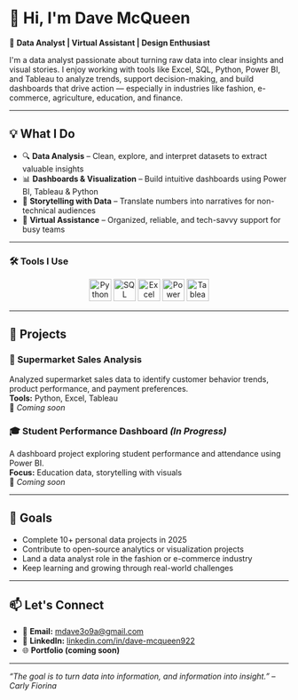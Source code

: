 # 👋 Hi, I'm Dave McQueen

🎯 **Data Analyst | Virtual Assistant | Design Enthusiast**

I'm a data analyst passionate about turning raw data into clear insights and visual stories. I enjoy working with tools like Excel, SQL, Python, Power BI, and Tableau to analyze trends, support decision-making, and build dashboards that drive action — especially in industries like fashion, e-commerce, agriculture, education, and finance.

---

## 💡 What I Do

- 🔍 **Data Analysis** – Clean, explore, and interpret datasets to extract valuable insights  
- 📊 **Dashboards & Visualization** – Build intuitive dashboards using Power BI, Tableau & Python  
- 🧠 **Storytelling with Data** – Translate numbers into narratives for non-technical audiences  
- 📁 **Virtual Assistance** – Organized, reliable, and tech-savvy support for busy teams

---

### 🛠 Tools I Use  
<p align="center">
  <img src="https://cdn.jsdelivr.net/gh/devicons/devicon/icons/python/python-original.svg" alt="Python" width="40" height="40"/>
  <img src="https://cdn.jsdelivr.net/gh/devicons/devicon/icons/mysql/mysql-original.svg" alt="SQL" width="40" height="40"/>
  <img src="https://img.icons8.com/color/48/000000/microsoft-excel-2019.png" alt="Excel" width="40" height="40"/>
  <img src="https://img.icons8.com/color/48/power-bi.png" alt="Power BI" width="40" height="40"/>
  <img src="https://img.icons8.com/color/48/tableau-software.png" alt="Tableau" width="40" height="40"/>
</p>


---

## 📂 Projects

### 🛒 Supermarket Sales Analysis  
Analyzed supermarket sales data to identify customer behavior trends, product performance, and payment preferences.  
**Tools:** Python, Excel, Tableau  
🔗 *Coming soon*

### 🎓 Student Performance Dashboard *(In Progress)*  
A dashboard project exploring student performance and attendance using Power BI.  
**Focus:** Education data, storytelling with visuals  
🔗 *Coming soon*

---

## 🚀 Goals

- Complete 10+ personal data projects in 2025  
- Contribute to open-source analytics or visualization projects  
- Land a data analyst role in the fashion or e-commerce industry  
- Keep learning and growing through real-world challenges

---

## 📫 Let's Connect

- 📧 **Email:** mdave3o9a@gmail.com  
- 🔗 **LinkedIn:** [linkedin.com/in/dave-mcqueen922](https://linkedin.com/in/dave-mcqueen922)  
- 🌐 **Portfolio (coming soon)**

---

_“The goal is to turn data into information, and information into insight.” – Carly Fiorina_

